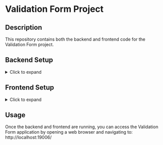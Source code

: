 # Validation Form Project

## Description
This repository contains both the backend and frontend code for the Validation Form project.

## Backend Setup
<details>
<summary>Click to expand</summary>

1. Navigate to the `Validation-Form` directory:
   ```shell
   cd backend-part

2. install the required dependencies:
   npm install

3. Start the backend server:
   npm start

This will run the backend server on port 3000.

</details>

## Frontend Setup
<details>
<summary>Click to expand</summary>
1. Navigate to the `Validation-Form` directory:
   ``` shell
cd validation-form

2. Install the required dependencies:
npm install

3. Start the frontend development server:
npm start

This will run the frontend application on a development server and open it in your default web browser.

</details>

## Usage
Once the backend and frontend are running, you can access the Validation Form application by opening a web browser and navigating to:
  http://localhost:19006/
